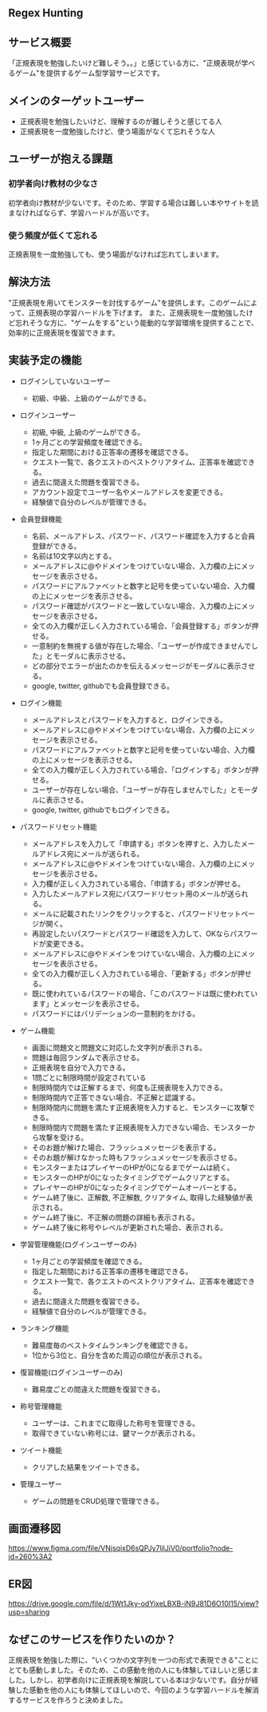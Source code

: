 ## Regex Hunting

## サービス概要
「正規表現を勉強したいけど難しそう。。」と感じている方に、"正規表現が学ベるゲーム"を提供するゲーム型学習サービスです。

## メインのターゲットユーザー
- 正規表現を勉強したいけど、理解するのが難しそうと感じてる人
- 正規表現を一度勉強したけど、使う場面がなくて忘れそうな人

## ユーザーが抱える課題
### 初学者向け教材の少なさ
初学者向け教材が少ないです。そのため、学習する場合は難しい本やサイトを読まなければならず、学習ハードルが高いです。

### 使う頻度が低くて忘れる
正規表現を一度勉強しても、使う場面がなければ忘れてしまいます。

## 解決方法
"正規表現を用いてモンスターを討伐するゲーム"を提供します。このゲームによって、正規表現の学習ハードルを下げます。
また、正規表現を一度勉強したけど忘れそうな方に、"ゲームをする"という能動的な学習環境を提供することで、効率的に正規表現を復習できます。

## 実装予定の機能
- ログインしていないユーザー
  - 初級、中級、上級のゲームができる。

- ログインユーザー
  - 初級, 中級, 上級のゲームができる。
  - 1ヶ月ごとの学習頻度を確認できる。
  - 指定した期間における正答率の遷移を確認できる。
  - クエスト一覧で、各クエストのベストクリアタイム、正答率を確認できる。
  - 過去に間違えた問題を復習できる。
  - アカウント設定でユーザー名やメールアドレスを変更できる。
  - 経験値で自分のレベルが管理できる。

- 会員登録機能
  - 名前、メールアドレス、パスワード、パスワード確認を入力すると会員登録ができる。
  - 名前は10文字以内とする。
  - メールアドレスに@やドメインをつけていない場合、入力欄の上にメッセージを表示させる。
  - パスワードにアルファベットと数字と記号を使っていない場合、入力欄の上にメッセージを表示させる。
  - パスワード確認がパスワードと一致していない場合、入力欄の上にメッセージを表示させる。
  - 全ての入力欄が正しく入力されている場合、「会員登録する」ボタンが押せる。
  - 一意制約を無視する値が存在した場合、「ユーザーが作成できませんでした」とモーダルに表示させる。
  - どの部分でエラーが出たのかを伝えるメッセージがモーダルに表示させる。
  - google, twitter, githubでも会員登録できる。


- ログイン機能
  - メールアドレスとパスワードを入力すると、ログインできる。
  - メールアドレスに@やドメインをつけていない場合、入力欄の上にメッセージを表示させる。
  - パスワードにアルファベットと数字と記号を使っていない場合、入力欄の上にメッセージを表示させる。
  - 全ての入力欄が正しく入力されている場合、「ログインする」ボタンが押せる。
  - ユーザーが存在しない場合、「ユーザーが存在しませんでした」とモーダルに表示させる。
  - google, twitter, githubでもログインできる。


- パスワードリセット機能
  - メールアドレスを入力して「申請する」ボタンを押すと、入力したメールアドレス宛にメールが送られる。
  - メールアドレスに@やドメインをつけていない場合、入力欄の上にメッセージを表示させる。
  - 入力欄が正しく入力されている場合、「申請する」ボタンが押せる。
  - 入力したメールアドレス宛にパスワードリセット用のメールが送られる。
  - メールに記載されたリンクをクリックすると、パスワードリセットページが開く。
  - 再設定したいパスワードとパスワード確認を入力して、OKならパスワードが変更できる。
  - メールアドレスに@やドメインをつけていない場合、入力欄の上にメッセージを表示させる。
  - 全ての入力欄が正しく入力されている場合、「更新する」ボタンが押せる。
  - 既に使われているパスワードの場合、「このパスワードは既に使われています」とメッセージを表示させる。
  - パスワードにはバリデーションの一意制約をかける。

- ゲーム機能
  - 画面に問題文と問題文に対応した文字列が表示される。
  - 問題は毎回ランダムで表示させる。
  - 正規表現を自分で入力できる。
  - 1問ごとに制限時間が設定されている
  - 制限時間内では正解するまで、何度も正規表現を入力できる。
  - 制限時間内で正答できない場合、不正解と認識する。
  - 制限時間内に問題を満たす正規表現を入力すると、モンスターに攻撃できる。
  - 制限時間内で問題を満たす正規表現を入力できない場合、モンスターから攻撃を受ける。
  - そのお題が解けた場合、フラッシュメッセージを表示する。
  - そのお題が解けなかった時もフラッシュメッセージを表示させる。
  - モンスターまたはプレイヤーのHPが0になるまでゲームは続く。
  - モンスターのHPが0になったタイミングでゲームクリアとする。
  - プレイヤーのHPが0になったタイミングでゲームオーバーとする。
  - ゲーム終了後に、正解数, 不正解数, クリアタイム, 取得した経験値が表示される。
  - ゲーム終了後に、不正解の問題の詳細も表示される。
  - ゲーム終了後に称号やレベルが更新された場合、表示される。

- 学習管理機能(ログインユーザーのみ)
  - 1ヶ月ごとの学習頻度を確認できる。
  - 指定した期間における正答率の遷移を確認できる。
  - クエスト一覧で、各クエストのベストクリアタイム、正答率を確認できる。
  - 過去に間違えた問題を復習できる。
  - 経験値で自分のレベルが管理できる。

- ランキング機能
  - 難易度毎のベストタイムランキングを確認できる。
  - 1位から3位と、自分を含めた周辺の順位が表示される。

- 復習機能(ログインユーザーのみ)
  - 難易度ごとの間違えた問題を復習できる。

- 称号管理機能
  - ユーザーは、これまでに取得した称号を管理できる。
  - 取得できていない称号には、鍵マークが表示される。

- ツイート機能
  - クリアした結果をツイートできる。

- 管理ユーザー
  - ゲームの問題をCRUD処理で管理できる。

## 画面遷移図
https://www.figma.com/file/VNjsqixD6sQPJy7ljlJiV0/portfolio?node-id=260%3A2

## ER図
https://drive.google.com/file/d/1Wt1Jky-odYixeLBXB-iN9J81D6O10I15/view?usp=sharing

## なぜこのサービスを作りたいのか？
正規表現を勉強した際に、"いくつかの文字列を一つの形式で表現できる"ことにとても感動しました。そのため、この感動を他の人にも体験してほしいと感じました。しかし、初学者向けに正規表現を解説している本は少ないです。自分が経験した感動を他の人にも体験してほしいので、今回のような学習ハードルを解消するサービスを作ろうと決めました。
